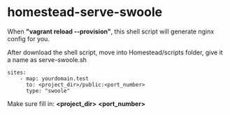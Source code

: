 # homestead-serve-swoole
When **"vagrant reload --provision"**, this shell script will generate nginx config for you.

After download the shell script, move into Homestead/scripts folder, give it a name as serve-swoole.sh


```
sites:
    - map: yourdomain.test
      to: <project_dir>/public:<port_number>
      type: "swoole"
```


Make sure fill in:
**<project_dir>** **<port_number>**

